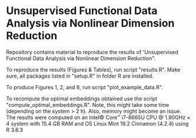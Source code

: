 # Unsupervised Functional Data Analysis via Nonlinear Dimension Reduction

Repository contains material to reproduce the results of 'Unsupervised Functional Data Analysis via Nonlinear Dimension Reduction".

To reproduce the results (Figures & Tables), run script "results.R". Make sure, all packages listed in "setup.R" in folder R are installed.

To produce Figures 1, 2, and 8, run script "plot_example_data.R".

To recompute the optimal embeddings obtained use the script "compute_optimal_embeddings.R". Note, this might take some time 
(depending on the system > 2 h). Also, memory might become an issue.
The results were computed on an Intel© Core™ i7-8665U CPU @ 1.90GHz × 4 system with 15.4 GB RAM and OS
Linux Mint 19.2 Cinnamon (4.2.4) using R 3.6.3
